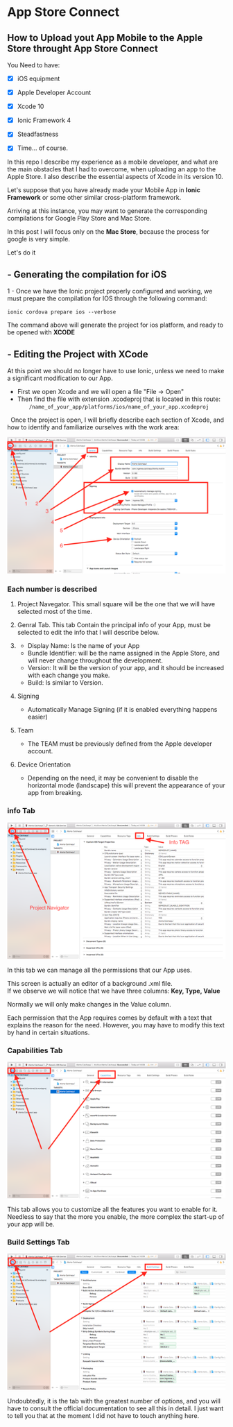# App Store Connect

## How to Upload yout App Mobile to the Apple Store throught App Store Connect


You Need to have:

- [x] iOS equipment
- [x] Apple Developer Account 
- [x] Xcode 10
- [x] Ionic Framework 4
- [x] Steadfastness
- [x] Time... of course.



In this repo I describe my experience as a mobile developer, and what are the main obstacles that I had to overcome, when uploading an app to the Apple Store. I also describe the essential aspects of Xcode in its version 10.


Let's suppose that you have already made your Mobile App in __Ionic Framework__ or some other similar cross-platform framework.

Arriving at this instance, you may want to generate the corresponding compilations for Google Play Store and Mac Store.

In this post I will focus only on the __Mac Store__, because the process for google is very simple.

Let's do it

## - Generating the compilation for iOS

1 - Once we have the Ionic project properly configured and working, we must prepare the compilation for IOS through the following command:    

```
ionic cordova prepare ios --verbose
```

The command above will generate the project for ios platform, and ready to be opened with __XCODE__    

## - Editing the Project with XCode   

At this point we should no longer have to use Ionic, unless we need to make a significant modification to our App.    

  *  First we open Xcode and we will open a file "File -> Open"     
  *  Then find the file with extension .xcodeproj that is located in this route:    
 
 ```
 /name_of_your_app/platforms/ios/name_of_your_app.xcodeproj
 ```   
 
 
Once the project is open, I will briefly describe each section of Xcode, and how to identify and familiarize ourselves with the work area:


![Xcode Capture Image](https://raw.githubusercontent.com/aledc7/AppStoreConnect/master/assets/Xcode_general.png "Xcode Capture Image")
 
 
 ### Each number is described
 
1. Project Navegator.
   This small square will be the one that we will have selected most of the time.
   
2. Genral Tab.
   This tab Contain the principal info of your App, must be selected to edit the info that I will describe below.

3.  
   * Display Name:  Is the name of your App
   * Bundle Identifier: will be the name assigned in the Apple Store, and will never change throughout the development.
   * Version:  It will be the version of your app, and it should be increased with each change you make.
   * Build: Is similar to Version.

4. Signing
   * Automatically Manage Signing  (if it is enabled everything happens easier)
5. Team
   * The TEAM must be previously defined from the Apple developer account.
6. Device Orientation
   * Depending on the need, it may be convenient to disable the horizontal mode (landscape) this will prevent the appearance of your app from breaking.
     
     
 ### info Tab
 
 ![Xcode Capture Image](https://raw.githubusercontent.com/aledc7/AppStoreConnect/master/assets/Xcode_info.png "Xcode Capture Image")
 
 In this tab we can manage all the permissions that our App uses.
 
 This screen is actually an editor of a background .xml file.   
 If we observe we will notice that we have three columns:
__Key, Type, Value__

Normally we will only make changes in the Value column.

Each permission that the App requires comes by default with a text that explains the reason for the need. However, you may have to modify this text by hand in certain situations.


### Capabilities Tab

![Xcode Capture Image](https://raw.githubusercontent.com/aledc7/AppStoreConnect/master/assets/Xcode_capabilities.png "Xcode Capture Image")

This tab allows you to customize all the features you want to enable for it. Needless to say that the more you enable, the more complex the start-up of your app will be.


### Build Settings Tab

![Xcode Capture Image](https://raw.githubusercontent.com/aledc7/AppStoreConnect/master/assets/Xcode_Build_Settings.png "Xcode Capture Image")

Undoubtedly, it is the tab with the greatest number of options, and you will have to consult the official documentation to see all this in detail. I just want to tell you that at the moment I did not have to touch anything here.


  
